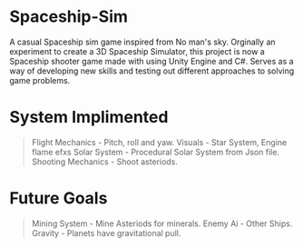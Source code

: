 # Spaceship-Sim
A casual Spaceship sim game inspired from No man's sky. Orginally an experiment to create a 3D Spaceship Simulator, this project is now a Spaceship shooter game made with using Unity Engine and C#. Serves as a way of developing new skills and testing out different approaches to solving game problems.

# System Implimented
> Flight Mechanics - Pitch, roll and yaw.
> Visuals - Star System, Engine flame efxs
> Solar System - Procedural Solar System from Json file.
> Shooting Mechanics - Shoot asteriods.

# Future Goals
> Mining System - Mine Asteriods for minerals.
> Enemy Ai - Other Ships.
> Gravity - Planets have gravitational pull.
